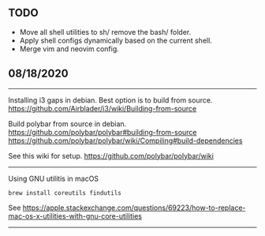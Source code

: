 TODO
----

- Move all shell utilities to sh/ remove the bash/ folder.
- Apply shell configs dynamically based on the current shell.
- Merge vim and neovim config.


08/18/2020
---


---
Installing i3 gaps in debian. Best option is to build from source.
https://github.com/Airblader/i3/wiki/Building-from-source

Build polybar from source in debian.
https://github.com/polybar/polybar#building-from-source
https://github.com/polybar/polybar/wiki/Compiling#build-dependencies

See this wiki for setup.
https://github.com/polybar/polybar/wiki

---
Using GNU utilitis in macOS
```
brew install coreutils findutils
```
See https://apple.stackexchange.com/questions/69223/how-to-replace-mac-os-x-utilities-with-gnu-core-utilities

---
